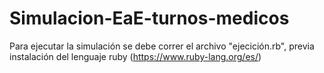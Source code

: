 # Simulacion-EaE-turnos-medicos

Para ejecutar la simulación se debe correr el archivo "ejecición.rb", previa instalación del lenguaje ruby (https://www.ruby-lang.org/es/)
